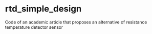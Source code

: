 # rtd_simple_design
Code of an academic article that proposes an alternative of resistance temperature detector sensor
